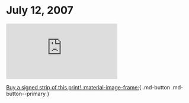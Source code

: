 # July 12, 2007

![](https://www.achewood.com/comic.php?date=07122007)

[Buy a signed strip of this print! :material-image-frame:](https://achewood-holiday-pop-up.myshopify.com/products/strip#07122007){ .md-button .md-button--primary }
